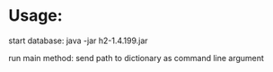 # Usage:

start database:
java -jar h2-1.4.199.jar

run main method:
send path to dictionary as command line argument